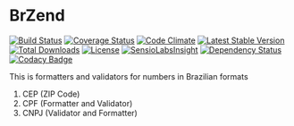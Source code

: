 BrZend
======

 [![Build Status](https://travis-ci.org/AdminWeb/BrZend.svg?branch=master)](https://travis-ci.org/AdminWeb/BrZend) [![Coverage Status](https://coveralls.io/repos/AdminWeb/BrZend/badge.svg?branch=master)](https://coveralls.io/r/AdminWeb/BrZend?branch=master) [![Code Climate](https://codeclimate.com/github/AdminWeb/BrZend/badges/gpa.svg)](https://codeclimate.com/github/AdminWeb/BrZend) [![Latest Stable Version](https://poser.pugx.org/adminweb/br-zend/v/stable.svg)](https://packagist.org/packages/adminweb/br-zend) [![Total Downloads](https://poser.pugx.org/adminweb/br-zend/downloads.svg)](https://packagist.org/packages/adminweb/br-zend)  [![License](https://poser.pugx.org/adminweb/br-zend/license.svg)](https://packagist.org/packages/adminweb/br-zend) [![SensioLabsInsight](https://insight.sensiolabs.com/projects/c5a8b256-7cbe-4093-97b8-5a503332ebf3/mini.png)](https://insight.sensiolabs.com/projects/c5a8b256-7cbe-4093-97b8-5a503332ebf3) [![Dependency Status](https://www.versioneye.com/user/projects/54fee9f04a10649b1b000039/badge.svg?style=flat)](https://www.versioneye.com/user/projects/54fee9f04a10649b1b000039) [![Codacy Badge](https://www.codacy.com/project/badge/b00e7fc6d090403aa4c68fcf9f43cdf6)](https://www.codacy.com/app/principe-borodin/BrZend)

This is formatters and validators for numbers in Brazilian formats

1. CEP (ZIP Code)
2. CPF (Formatter and Validator)
3. CNPJ (Validator and Formatter)
